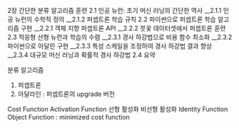 2장 간단한 분류 알고리즘 훈련
2.1 인공 뉴런: 초기 머신 러닝의 간단한 역사
__2.1.1 인공 뉴런의 수학적 정의
__2.1.2 퍼셉트론 학습 규칙
2.2 파이썬으로 퍼셉트론 학습 알고리즘 구현
__2.2.1 객체 지향 퍼셉트론 API
__2.2.2 붓꽃 데이터셋에서 퍼셉트론 훈련
2.3 적응형 선형 뉴런과 학습의 수렴
__2.3.1 경사 하강법으로 비용 함수 최소화
__2.3.2 파이썬으로 아달린 구현
__2.3.3 특성 스케일을 조정하여 경사 하강법 결과 향상
__2.3.4 대규모 머신 러닝과 확률적 경사 하강법
2.4 요약

분류 알고리즘
  1. 퍼셉트론 
  2. 아달라인 : 퍼셉트론의 upgrade 버전

Cost Function
Activation Function
    선형 활성화
    비선형 활성화
Identity Function
Object Function : minimized cost function